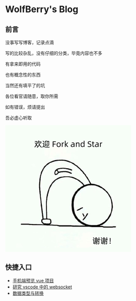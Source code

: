 # WolfBerry's Blog

## 前言

没事写写博客，记录点滴

写的比较杂乱，没有仔细的分类，毕竟内容也不多

有拿来即用的代码

也有概念性的东西

当然还有填平了的坑

各位看官请随意，取你所需

如有错误，烦请提出

吾必虚心听取

![Fork](https://github.com/Real102/resourceLibrary/raw/master/img/fork.png "Fork")

## 快捷入口

-   [手机端预览 vue 项目](https://real102.github.io/Blog/blog/mobile/preview-on-mobile.htm)
-   [研究 vscode 中的 websocket](https://real102.github.io/Blog/blog/others/ws-in-vscode.html)
-   [数据类型与转换](https://real102.github.io/Blog/blog/others/data-type.html)

